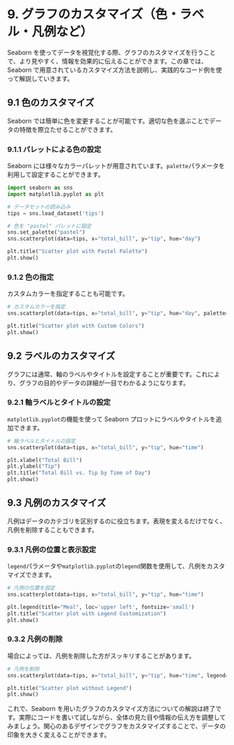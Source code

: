 # 9. グラフのカスタマイズ（色・ラベル・凡例など）

Seaborn を使ってデータを視覚化する際、グラフのカスタマイズを行うことで、より見やすく、情報を効果的に伝えることができます。この章では、Seaborn で用意されているカスタマイズ方法を説明し、実践的なコード例を使って解説していきます。

## 9.1 色のカスタマイズ

Seaborn では簡単に色を変更することが可能です。適切な色を選ぶことでデータの特徴を際立たせることができます。

### 9.1.1 パレットによる色の設定

Seaborn には様々なカラーパレットが用意されています。`palette`パラメータを利用して設定することができます。

```python
import seaborn as sns
import matplotlib.pyplot as plt

# データセットの読み込み
tips = sns.load_dataset('tips')

# 色を "pastel" パレットに設定
sns.set_palette("pastel")
sns.scatterplot(data=tips, x="total_bill", y="tip", hue="day")

plt.title("Scatter plot with Pastel Palette")
plt.show()
```

### 9.1.2 色の指定

カスタムカラーを指定することも可能です。

```python
# カスタムカラーを指定
sns.scatterplot(data=tips, x="total_bill", y="tip", hue="day", palette={"Thur": "blue", "Fri": "green", "Sat": "red", "Sun": "purple"})

plt.title("Scatter plot with Custom Colors")
plt.show()
```

## 9.2 ラベルのカスタマイズ

グラフには通常、軸のラベルやタイトルを設定することが重要です。これにより、グラフの目的やデータの詳細が一目でわかるようになります。

### 9.2.1 軸ラベルとタイトルの設定

`matplotlib.pyplot`の機能を使って Seaborn プロットにラベルやタイトルを追加できます。

```python
# 軸ラベルとタイトルの設定
sns.scatterplot(data=tips, x="total_bill", y="tip", hue="time")

plt.xlabel("Total Bill")
plt.ylabel("Tip")
plt.title("Total Bill vs. Tip by Time of Day")
plt.show()
```

## 9.3 凡例のカスタマイズ

凡例はデータのカテゴリを区別するのに役立ちます。表現を変えるだけでなく、凡例を削除することもできます。

### 9.3.1 凡例の位置と表示設定

`legend`パラメータや`matplotlib.pyplot`の`legend`関数を使用して、凡例をカスタマイズできます。

```python
# 凡例の位置を設定
sns.scatterplot(data=tips, x="total_bill", y="tip", hue="time")

plt.legend(title="Meal", loc='upper left', fontsize='small')
plt.title("Scatter plot with Legend Customization")
plt.show()
```

### 9.3.2 凡例の削除

場合によっては、凡例を削除した方がスッキリすることがあります。

```python
# 凡例を削除
sns.scatterplot(data=tips, x="total_bill", y="tip", hue="time", legend=False)

plt.title("Scatter plot without Legend")
plt.show()
```

これで、Seaborn を用いたグラフのカスタマイズ方法についての解説は終了です。実際にコードを書いて試しながら、全体の見た目や情報の伝え方を調整してみましょう。関心のあるデザインでグラフをカスタマイズすることで、データの印象を大きく変えることができます。
